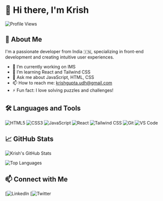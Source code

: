 # 👋 Hi there, I'm Krish

![Profile Views](https://komarev.com/ghpvc/?username=developer-krish&color=blue)

## 🚀 About Me

I'm a passionate developer from India 🇮🇳, specializing in front-end development and creating intuitive user experiences.

- 🔭 I’m currently working on IMS
- 🌱 I’m learning React and Tailwind CSS
- 💬 Ask me about JavaScript, HTML, CSS
- 📫 How to reach me: [krishgupta.udh@gmail.com](mailto:krishgupta.udh@gmail.com)
- ⚡ Fun fact: I love solving puzzles and challenges!

## 🛠️ Languages and Tools

![HTML5](https://img.shields.io/badge/-HTML5-E34F26?logo=html5&logoColor=white)
![CSS3](https://img.shields.io/badge/-CSS3-1572B6?logo=css3)
![JavaScript](https://img.shields.io/badge/-JavaScript-F7DF1E?logo=javascript&logoColor=black)
![React](https://img.shields.io/badge/-React-61DAFB?logo=react)
![Tailwind CSS](https://img.shields.io/badge/-Tailwind%20CSS-38B2AC?logo=tailwind-css)
![Git](https://img.shields.io/badge/-Git-F05032?logo=git)
![VS Code](https://img.shields.io/badge/-VS%20Code-007ACC?logo=visual-studio-code)

## 📈 GitHub Stats

![Krish's GitHub Stats](https://github-readme-stats.vercel.app/api?username=developer-krish&show_icons=true&theme=radical)

![Top Languages](https://github-readme-stats.vercel.app/api/top-langs/?username=developer-krish&layout=compact&theme=radical)

## 📫 Connect with Me

[![LinkedIn](https://www.linkedin.com/in/krish-gupta-19104a1b5//)
[![Twitter](https://x.com/Krishhgupta21)
